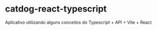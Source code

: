 # catdog-react-typescript
Aplicativo utilizando alguns conceitos do Typescript + API + Vite + React
